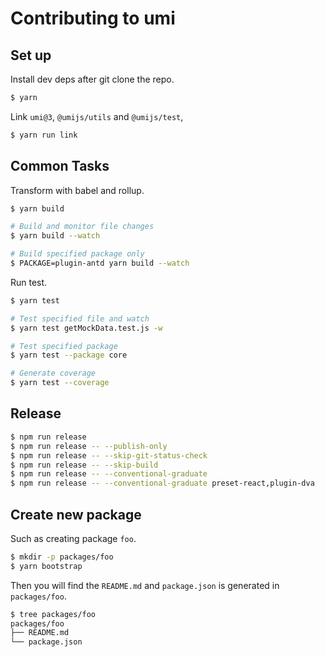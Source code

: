 # Contributing to umi

## Set up

Install dev deps after git clone the repo.

```bash
$ yarn
```

Link `umi@3`, `@umijs/utils` and `@umijs/test`,

```bash
$ yarn run link
```

## Common Tasks

Transform with babel and rollup.

```bash
$ yarn build

# Build and monitor file changes
$ yarn build --watch

# Build specified package only
$ PACKAGE=plugin-antd yarn build --watch
```

Run test.

```bash
$ yarn test

# Test specified file and watch
$ yarn test getMockData.test.js -w

# Test specified package
$ yarn test --package core

# Generate coverage
$ yarn test --coverage
```

## Release

```bash
$ npm run release
$ npm run release -- --publish-only
$ npm run release -- --skip-git-status-check
$ npm run release -- --skip-build
$ npm run release -- --conventional-graduate
$ npm run release -- --conventional-graduate preset-react,plugin-dva
```

## Create new package

Such as creating package `foo`.

```bash
$ mkdir -p packages/foo
$ yarn bootstrap
```

Then you will find the `README.md` and `package.json` is generated in `packages/foo`.

```bash
$ tree packages/foo
packages/foo
├── README.md
└── package.json
```
